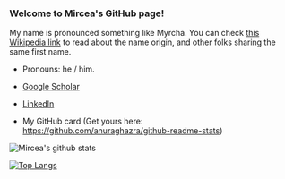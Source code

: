 ### Welcome to Mircea's GitHub page!

My name is pronounced something like Myrcha. You can check [this Wikipedia link](https://en.wikipedia.org/wiki/Mircea) to read about the name origin, and other folks sharing the same first name.

<!--
**mcimpoi/mcimpoi** is a ✨ _special_ ✨ repository because its `README.md` (this file) appears on your GitHub profile.
-->
- Pronouns: he / him.

- [Google Scholar](https://scholar.google.co.uk/citations?user=3SaQHMQAAAAJ&hl=en) 
- [LinkedIn](https://www.linkedin.com/in/mirceacimpoi/) 

- My GitHub card (Get yours here: https://github.com/anuraghazra/github-readme-stats)

![Mircea's github stats](https://github-readme-stats.vercel.app/api?username=mcimpoi&hide=contribs,prs&show_icons=true&theme=tokyonight)

[![Top Langs](https://github-readme-stats.vercel.app/api/top-langs/?username=mcimpoi&exclude_repo=mcimpoi.github.io&layout=compact&theme=tokyonight)](https://github.com/anuraghazra/github-readme-stats)



